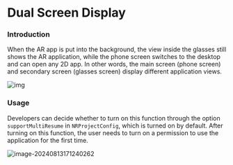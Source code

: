 # Dual Screen Display

### Introduction

When the AR app is put into the background, the view inside the glasses still shows the AR application, while the phone screen switches to the desktop and can open any 2D app. In other words, the main screen (phone screen) and secondary screen (glasses screen) display different application views.

![img](https://xreal.gitbook.io/~gitbook/image?url=https%3A%2F%2F3927673004-files.gitbook.io%2F%7E%2Ffiles%2Fv0%2Fb%2Fgitbook-x-prod.appspot.com%2Fo%2Fspaces%252FyXoV7SMVFQhr75lOIoQv%252Fuploads%252FURzr2zc46xi9SY7CjA7z%252FCleanShot%25202024-03-12%2520at%252011.07.45.gif%3Falt%3Dmedia%26token%3Dfae8be23-1475-4633-9f12-6871c42388a1&width=768&dpr=4&quality=100&sign=58fec834f79e26dc2c1bdbf91f1b67a3efa81afca32b46d529c0107107e6f72a)

### Usage

Developers can decide whether to turn on this function through the option `supportMultiResume` in `NRProjectConfig`, which is turned on by default. After turning on this function, the user needs to turn on a permission to use the application for the first time.

![image-20240813171240262](https://pub-8dffc52979c34362aa2dbe3a43f0792a.r2.dev/image-20240813171240262.png)
